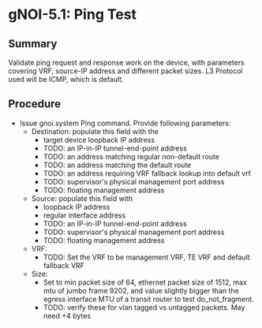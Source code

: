 # gNOI-5.1: Ping Test

## Summary

Validate ping request and response work on the device, with parameters covering
VRF, source-IP address and different packet sizes. L3 Protocol used will be
ICMP, which is default.

## Procedure

*   Issue gnoi.system Ping command. Provide following parameters:
    *   Destination: populate this field with the
        *   target device loopback IP address
        *   TODO: an IP-in-IP tunnel-end-point address
        *   TODO: an address matching regular non-default route
        *   TODO: an address matching the default route
        *   TODO: an address requiring VRF fallback lookup into default vrf
        *   TODO: supervisor's physical management port address
        *   TODO: floating management address
    *   Source: populate this field with
        *   loopback IP address
        *   regular interface address
        *   TODO: an IP-in-IP tunnel-end-point address
        *   TODO: supervisor's physical management port address
        *   TODO: floating management address
    *   VRF:
        *   TODO: Set the VRF to be management VRF, TE VRF and default fallback
            VRF
    *   Size:
        *   Set to min packet size of 64, ethernet packet size of 1512, max mtu
            of jumbo frame 9202, and value slightly bigger than the egress
            interface MTU of a transit router to test do_not_fragment.
        *   TODO: verify these for vlan tagged vs untagged packets. May need +4
            bytes
